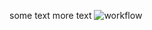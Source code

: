 some text
more text
![workflow](https://github.com/40617844/sem/actions/workflows/main.yml/badge.svg)
